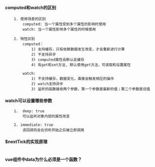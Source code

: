 #### computed和watch的区别
```
    1. 使用场景的区别
        computed: 当一个属性受到多个属性的影响时使用
        watch: 当一个属性影响多个属性的时候使用

    2. 特性区别
        computed：
            1) 支持缓存，只有依赖数据发生改变，才会重新进行计算
            2) 不支持异步
            3) computed属性会默认走缓存
            4) 有get和set方法, 默认使用get方法，可读取和设置属性

        watch:
            1) 不支持缓存，数据变化，直接会触发相应的操作
            2) watch支持异步
            3) 监听的函数接收两个参数，第一个参数是最新的值；第二个参数是旧值
```

#### watch可以设置哪些参数
```
    1.  deep: true
        可以监听对象内部的属性改变

    2. immediate: true
        该回调将会在侦听开始之后被立即调用

```

#### $nextTick的实现原理
```

```

#### vue组件中data为什么必须是一个函数？
```

```